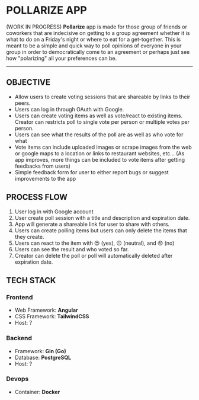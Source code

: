 
# POLLARIZE APP

(WORK IN PROGRESS) **Pollarize** app is made for those group of friends or coworkers that are indecisive on getting to a group agreement whether it is what to do on a Friday's night or where to eat for a get-together. This is meant to be a simple and quick way to poll opinions of everyone in your group in order to democratically come to an agreement or perhaps just see how "polarizing" all your preferences can be.  

---

## OBJECTIVE
- Allow users to create voting sessions that are shareable by links to their peers.
- Users can log in through OAuth with Google.
- Users can create voting items as well as vote/react to existing items. Creator can restricts poll to single vote per person or multiple votes per person. 
- Users can see what the results of the poll are as well as who vote for what
- Vote items can include uploaded images or scrape images from the web or google maps to a location or links to restaurant websites, etc... (As app improves, more things can be included to vote items after getting feedbacks from users)
- Simple feedback form for user to either report bugs or suggest improvements to the app

## PROCESS FLOW
1. User log in with Google account
2. User create poll session with a title and description and expiration date. 
3. App will generate a shareable link for user to share with others. 
4. Users can create polling items but users can only delete the items that they create.
5. Users can react to the item with :heart_eyes: (yes), :neutral_face: (neutral), and :rage: (no)
6. Users can see the result and who voted so far.
7. Creator can delete the poll or poll will automatically deleted after expiration date.

## TECH STACK

### Frontend
- Web Framework: **Angular**
- CSS Framework: **TailwindCSS**
- Host: ?

### Backend
- Framework: **Gin (Go)**
- Database: **PostgreSQL**
- Host: ?

### Devops
- Container: **Docker**
